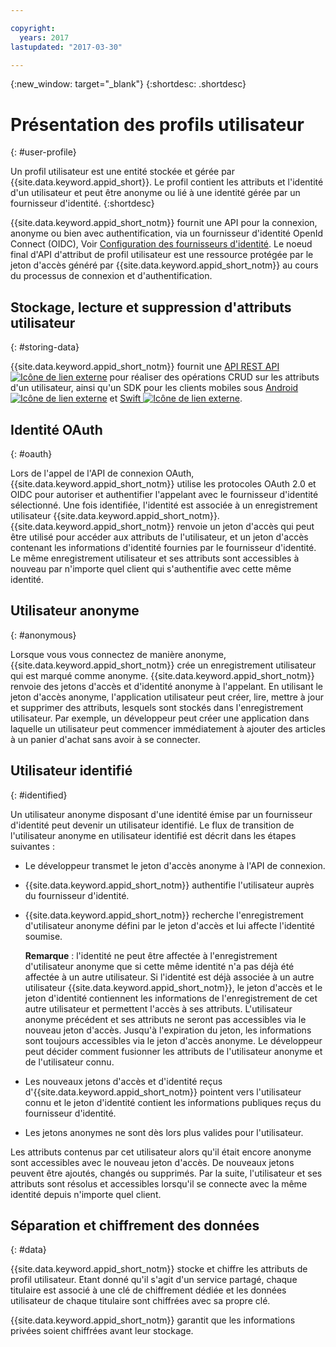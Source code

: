 ```yaml
---

copyright:
  years: 2017
lastupdated: "2017-03-30"

---
```


{:new_window: target="_blank"}
{:shortdesc: .shortdesc}


# Présentation des profils utilisateur
{: #user-profile}

Un profil utilisateur est une entité stockée et gérée par {{site.data.keyword.appid_short}}. Le profil contient les attributs et l'identité d'un utilisateur et peut être anonyme ou lié à une identité gérée par un fournisseur d'identité.
{:shortdesc}

{{site.data.keyword.appid_short_notm}} fournit une API pour la connexion, anonyme ou bien avec authentification, via un fournisseur d'identité OpenId Connect (OIDC), Voir [Configuration des fournisseurs d'identité](/docs/services/appid/identity-providers.html#setting-up-idp). Le noeud final d'API d'attribut de profil utilisateur est une ressource protégée par le jeton d'accès généré par {{site.data.keyword.appid_short_notm}} au cours du processus de connexion et d'authentification.


## Stockage, lecture et suppression d'attributs utilisateur
{: #storing-data}



{{site.data.keyword.appid_short_notm}} fournit une <a href="https://appid-profiles.ng.bluemix.net/swagger-ui/index.html#/" target="_blank">API REST API <img src="../../icons/launch-glyph.svg" alt="Icône de lien externe"></a> pour réaliser des opérations CRUD sur les attributs d'un utilisateur, ainsi qu'un SDK pour les clients mobiles sous <a href="https://github.com/ibm-cloud-security/appid-clientsdk-android" target="_blank">Android <img src="../../icons/launch-glyph.svg" alt="Icône de lien externe"></a> et <a href="https://github.com/ibm-cloud-security/appid-clientsdk-swift" target="_blank">Swift <img src="../../icons/launch-glyph.svg" alt="Icône de lien externe"></a>.


## Identité OAuth
{: #oauth}

Lors de l'appel de l'API de connexion OAuth, {{site.data.keyword.appid_short_notm}} utilise les protocoles OAuth 2.0 et OIDC pour autoriser et authentifier l'appelant avec le fournisseur d'identité sélectionné. Une fois identifiée, l'identité est associée à un enregistrement utilisateur {{site.data.keyword.appid_short_notm}}. {{site.data.keyword.appid_short_notm}} renvoie un  jeton d'accès qui peut être utilisé pour accéder aux attributs de l'utilisateur, et un jeton d'accès contenant les informations d'identité fournies par le fournisseur d'identité. Le même enregistrement utilisateur et ses attributs sont accessibles à nouveau par n'importe quel client qui s'authentifie avec cette même identité.


## Utilisateur anonyme
{: #anonymous}

Lorsque vous vous connectez de manière anonyme, {{site.data.keyword.appid_short_notm}} crée un enregistrement utilisateur qui est marqué comme anonyme. {{site.data.keyword.appid_short_notm}} renvoie des jetons d'accès et d'identité anonyme à l'appelant. En utilisant le jeton d'accès anonyme, l'application utilisateur peut créer, lire, mettre à jour et supprimer des attributs, lesquels sont stockés dans l'enregistrement utilisateur. Par exemple, un développeur peut créer une application dans laquelle un utilisateur peut commencer immédiatement à ajouter des articles à un panier d'achat sans avoir à se connecter.


## Utilisateur identifié
{: #identified}

Un utilisateur anonyme disposant d'une identité émise par un fournisseur d'identité peut devenir un utilisateur identifié. Le flux de transition de l'utilisateur anonyme en utilisateur identifié est décrit dans les étapes suivantes :

* Le développeur transmet le jeton d'accès anonyme à l'API de connexion.
* {{site.data.keyword.appid_short_notm}} authentifie l'utilisateur auprès du fournisseur d'identité.
* {{site.data.keyword.appid_short_notm}} recherche l'enregistrement d'utilisateur anonyme défini par le jeton d'accès et lui affecte l'identité soumise.

    **Remarque** : l'identité ne peut être affectée à l'enregistrement d'utilisateur anonyme que si cette même identité n'a pas déjà été affectée à un autre utilisateur. Si l'identité est déjà associée à un autre utilisateur {{site.data.keyword.appid_short_notm}}, le jeton d'accès et le jeton d'identité contiennent les informations de l'enregistrement de cet autre utilisateur et permettent l'accès à ses attributs. L'utilisateur anonyme précédent et ses attributs ne seront pas accessibles via le nouveau jeton d'accès. Jusqu'à l'expiration du jeton, les informations sont toujours accessibles via le jeton d'accès anonyme. Le développeur peut décider comment fusionner les attributs de l'utilisateur anonyme et de l'utilisateur connu.

* Les nouveaux jetons d'accès et d'identité reçus d'{{site.data.keyword.appid_short_notm}} pointent vers l'utilisateur connu et le jeton d'identité contient les informations publiques reçus du fournisseur d'identité.
* Les jetons anonymes ne sont dès lors plus valides pour l'utilisateur.

Les attributs contenus par cet utilisateur alors qu'il était encore anonyme sont accessibles avec le nouveau jeton d'accès. De nouveaux jetons peuvent être ajoutés, changés ou supprimés. Par la suite, l'utilisateur et ses attributs sont résolus et accessibles lorsqu'il se connecte avec la même identité depuis n'importe quel client.


## Séparation et chiffrement des données
{: #data}

{{site.data.keyword.appid_short_notm}} stocke et chiffre les attributs de profil utilisateur. Etant donné qu'il s'agit d'un service partagé, chaque titulaire est associé à une clé de chiffrement dédiée et les données utilisateur de chaque titulaire sont chiffrées avec sa propre clé.

{{site.data.keyword.appid_short_notm}} garantit que les informations privées soient chiffrées avant leur stockage.
